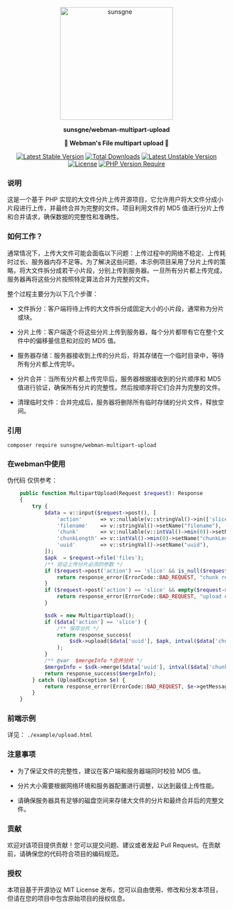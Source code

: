 <div align="center" style="border-radius: 50px">
    <img width="260px"  src="https://cdn.nine1120.cn/logo-i.png" alt="sunsgne">
</div>

**<p align="center">sunsgne/webman-multipart-upload</p>**

**<p align="center">🐬 Webman's File multipart upload  🐬</p>**

<div align="center">

[![Latest Stable Version](http://poser.pugx.org/sunsgne/webman-multipart-upload/v)](https://packagist.org/packages/sunsgne/webman-multipart-upload)
[![Total Downloads](http://poser.pugx.org/sunsgne/webman-multipart-upload/downloads)](https://packagist.org/packages/sunsgne/webman-multipart-upload)
[![Latest Unstable Version](http://poser.pugx.org/sunsgne/webman-multipart-upload/v/unstable)](https://packagist.org/packages/sunsgne/webman-multipart-upload)
[![License](http://poser.pugx.org/sunsgne/webman-multipart-upload/license)](https://packagist.org/packages/sunsgne/webman-multipart-upload)
[![PHP Version Require](http://poser.pugx.org/sunsgne/webman-multipart-upload/require/php)](https://packagist.org/packages/sunsgne/webman-multipart-upload)

</div>

### 说明
这是一个基于 PHP 实现的大文件分片上传开源项目，它允许用户将大文件分成小片段进行上传，并最终合并为完整的文件。项目利用文件的 MD5 值进行分片上传和合并请求，确保数据的完整性和准确性。

### 如何工作？
通常情况下，上传大文件可能会面临以下问题：上传过程中的网络不稳定、上传耗时过长、服务器内存不足等。为了解决这些问题，本示例项目采用了分片上传的策略，将大文件拆分成若干小片段，分别上传到服务器。一旦所有分片都上传完成，服务器再将这些分片按照特定算法合并为完整的文件。

整个过程主要分为以下几个步骤：

- 文件拆分：客户端将待上传的大文件拆分成固定大小的小片段，通常称为分片或块。

- 分片上传：客户端逐个将这些分片上传到服务器，每个分片都带有它在整个文件中的偏移量信息和对应的 MD5 值。

- 服务器存储：服务器接收到上传的分片后，将其存储在一个临时目录中，等待所有分片都上传完毕。

- 分片合并：当所有分片都上传完毕后，服务器根据接收到的分片顺序和 MD5 值进行验证，确保所有分片的完整性。然后按顺序将它们合并为完整的文件。

- 清理临时文件：合并完成后，服务器将删除所有临时存储的分片文件，释放空间。

### 引用
```shell
composer require sunsgne/webman-multipart-upload
```

### 在webman中使用
伪代码 仅供参考：
```php
    public function MultipartUpload(Request $request): Response
    {
        try {
            $data = v::input($request->post(), [
                'action'      => v::nullable(v::stringVal()->in(['slice', 'merge']))->setName("action"),
                'filename'    => v::stringVal()->setName("filename"),
                'chunk'       => v::nullable(v::intVal()->min(0))->setName("chunk"),
                'chunkLength' => v::intVal()->min(0)->setName("chunkLength"),
                'uuid'        => v::stringVal()->setName("uuid"), 
            ]);
            $apk  = $request->file('files');
            /** 验证上传分片必须的参数 */
            if ($request->post('action') == 'slice' && is_null($request->post('chunk'))) {
                return response_error(ErrorCode::BAD_REQUEST, "chunk required, parameter[action ,chunk] should appear at the same time");
            }
            if ($request->post('action') == 'slice' && empty($request->file('files'))) {
                return response_error(ErrorCode::BAD_REQUEST, "upload error,parameter[slice ,file] should appear at the same time");
            }

            $sdk = new MultipartUpload();
            if ($data['action'] == 'slice') {
                /** 保存分片 */
                return response_success(
                    $sdk->upload($data['uuid'], $apk, intval($data['chunk']))
                );
            }
            /** @var  $mergeInfo *合并分片 */
            $mergeInfo = $sdk->merge($data['uuid'], intval($data['chunkLength']), $data['filename']);
            return response_success($mergeInfo);
        } catch (UploadException $e) {
            return response_error(ErrorCode::BAD_REQUEST, $e->getMessage());
        }
    }
```

### 前端示例
详见： `./example/upload.html`


### 注意事项
- 为了保证文件的完整性，建议在客户端和服务器端同时校验 MD5 值。

- 分片大小需要根据网络环境和服务器配置进行调整，以达到最佳上传性能。

- 请确保服务器具有足够的磁盘空间来存储大文件的分片和最终合并后的完整文件。

### 贡献
欢迎对该项目提供贡献！您可以提交问题、建议或者发起 Pull Request。在贡献前，请确保您的代码符合项目的编码规范。

### 授权
本项目基于开源协议 MIT License 发布，您可以自由使用、修改和分发本项目，但请在您的项目中包含原始项目的授权信息。
